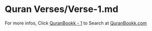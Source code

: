 # Quran Verses/Verse-1.md 

For more infos, Click [QuranBookk - 1](https://www.quranbookk.com/quran/search?q=1) to Search at [QuranBookk.com](http://quranbookk.com/)